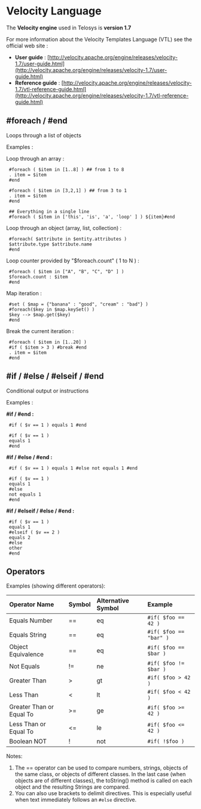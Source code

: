 # Velocity Language

The **Velocity engine** used in Telosys is **version 1.7**

For more information about the Velocity Templates Language \(VTL\) see the official web site : 

* **User guide** : [http://velocity.apache.org/engine/releases/velocity-1.7/user-guide.html](http://velocity.apache.org/engine/releases/velocity-1.7/user-guide.html)
* **Reference guide** : [http://velocity.apache.org/engine/releases/velocity-1.7/vtl-reference-guide.html](http://velocity.apache.org/engine/releases/velocity-1.7/vtl-reference-guide.html)





## \#foreach / \#end

Loops through a list of objects

Examples :

Loop through an array :

```text
 #foreach ( $item in [1..8] ) ## from 1 to 8
 . item = $item 
 #end

 #foreach ( $item in [3,2,1] ) ## from 3 to 1
 . item = $item 
 #end

 ## Everything in a single line
 #foreach ( $item in ['this', 'is', 'a', 'loop' ] ) ${item}#end
```

Loop through an object \(array, list, collection\) :

```text
 #foreach( $attribute in $entity.attributes )
 $attribute.type $attribute.name
 #end
```

Loop counter provided by "$foreach.count" \( 1 to N \) :

```text
 #foreach ( $item in ["A", "B", "C", "D" ] ) 
 $foreach.count : $item 
 #end
```

Map iteration :

```text
 #set ( $map = {"banana" : "good", "cream" : "bad"} ) 
 #foreach($key in $map.keySet() )
 $key --> $map.get($key)
 #end
```

Break the current iteration :

```text
 #foreach ( $item in [1..20] )
 #if ( $item > 3 ) #break #end
 . item = $item 
 #end
```





## \#if / \#else / \#**elseif** / \#end

Conditional output or instructions

Examples :

**\#if / \#end :**

```text
 #if ( $v == 1 ) equals 1 #end 

 #if ( $v == 1 ) 
 equals 1 
 #end 
```

**\#if / \#else / \#end :**

```text
 #if ( $v == 1 ) equals 1 #else not equals 1 #end 

 #if ( $v == 1 ) 
 equals 1 
 #else 
 not equals 1 
 #end 
```

**\#if / \#elseif / \#else / \#end :**

```text
 #if ( $v == 1 ) 
 equals 1 
 #elseif ( $v == 2 ) 
 equals 2 
 #else 
 other 
 #end 
```



## Operators 



Examples \(showing different operators\):

| Operator Name | Symbol | Alternative Symbol | Example |
| :--- | :--- | :--- | :--- |
| Equals Number | == | eq | `#if( $foo == 42 )` |
| Equals String | == | eq | `#if( $foo == "bar" )` |
| Object Equivalence | == | eq | `#if( $foo == $bar )` |
| Not Equals | != | ne | `#if( $foo != $bar )` |
| Greater Than | &gt; | gt | `#if( $foo > 42 )` |
| Less Than | &lt; | lt | `#if( $foo < 42 )` |
| Greater Than or Equal To | &gt;= | ge | `#if( $foo >= 42 )` |
| Less Than or Equal To | &lt;= | le | `#if( $foo <= 42 )` |
| Boolean NOT | ! | not | `#if( !$foo )` |

Notes:

1. The == operator can be used to compare numbers, strings, objects of the same class, or objects of different classes. In the last case \(when objects are of different classes\), the toString\(\) method is called on each object and the resulting Strings are compared.
2. You can also use brackets to delimit directives. This is especially useful when text immediately follows an `#else` directive.

